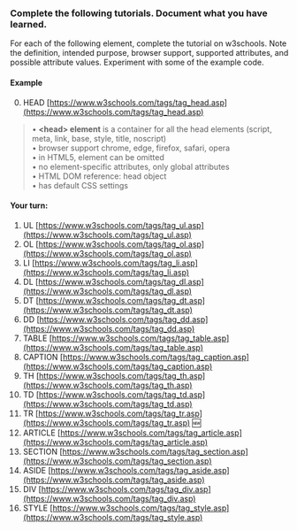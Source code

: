 ### Complete the following tutorials. Document what you have learned.
For each of the following element, complete the tutorial on w3schools.  Note the definition, intended purpose, browser support, supported attributes, and possible attribute values. Experiment with some of the example code.
#### Example
0. HEAD [https://www.w3schools.com/tags/tag_head.asp](https://www.w3schools.com/tags/tag_head.asp)
> &bull; **&lt;head> element** is a container for all the head elements (script, meta, link, base, style, title, noscript)<br> &bull; browser support chrome, edge, firefox, safari, opera<br> &bull; in HTML5, element can be omitted<br> &bull; no element-specific attributes, only global attributes<br> &bull; HTML DOM reference: head object<br> &bull; has default CSS settings

#### Your turn:
1. UL [https://www.w3schools.com/tags/tag_ul.asp](https://www.w3schools.com/tags/tag_ul.asp)
2. OL [https://www.w3schools.com/tags/tag_ol.asp](https://www.w3schools.com/tags/tag_ol.asp)
3. LI [https://www.w3schools.com/tags/tag_li.asp](https://www.w3schools.com/tags/tag_li.asp)
4. DL [https://www.w3schools.com/tags/tag_dl.asp](https://www.w3schools.com/tags/tag_dl.asp)
5. DT [https://www.w3schools.com/tags/tag_dt.asp](https://www.w3schools.com/tags/tag_dt.asp)
6. DD [https://www.w3schools.com/tags/tag_dd.asp](https://www.w3schools.com/tags/tag_dd.asp)
7. TABLE [https://www.w3schools.com/tags/tag_table.asp](https://www.w3schools.com/tags/tag_table.asp)
8. CAPTION [https://www.w3schools.com/tags/tag_caption.asp](https://www.w3schools.com/tags/tag_caption.asp)
9. TH [https://www.w3schools.com/tags/tag_th.asp](https://www.w3schools.com/tags/tag_th.asp)
10. TD [https://www.w3schools.com/tags/tag_td.asp](https://www.w3schools.com/tags/tag_td.asp)
11. TR [https://www.w3schools.com/tags/tag_tr.asp](https://www.w3schools.com/tags/tag_tr.asp) :new:
12. ARTICLE [https://www.w3schools.com/tags/tag_article.asp](https://www.w3schools.com/tags/tag_article.asp)
13. SECTION [https://www.w3schools.com/tags/tag_section.asp](https://www.w3schools.com/tags/tag_section.asp)
14. ASIDE [https://www.w3schools.com/tags/tag_aside.asp](https://www.w3schools.com/tags/tag_aside.asp)
15. DIV [https://www.w3schools.com/tags/tag_div.asp](https://www.w3schools.com/tags/tag_div.asp)
16. STYLE [https://www.w3schools.com/tags/tag_style.asp](https://www.w3schools.com/tags/tag_style.asp)
